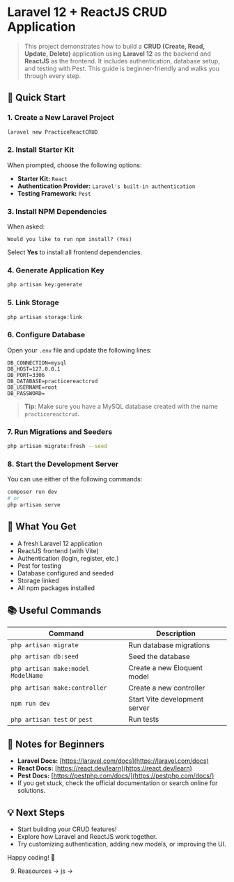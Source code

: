 
# Laravel 12 + ReactJS CRUD Application

>This project demonstrates how to build a **CRUD (Create, Read, Update, Delete)** application using **Laravel 12** as the backend and **ReactJS** as the frontend. It includes authentication, database setup, and testing with Pest. This guide is beginner-friendly and walks you through every step.



## 🚀 Quick Start

### 1. Create a New Laravel Project

```bash
laravel new PracticeReactCRUD
```

### 2. Install Starter Kit

When prompted, choose the following options:

- **Starter Kit:** `React`
- **Authentication Provider:** `Laravel's built-in authentication`
- **Testing Framework:** `Pest`

### 3. Install NPM Dependencies

When asked:

```
Would you like to run npm install? (Yes)
```
Select **Yes** to install all frontend dependencies.

### 4. Generate Application Key

```bash
php artisan key:generate
```

### 5. Link Storage

```bash
php artisan storage:link
```

### 6. Configure Database

Open your `.env` file and update the following lines:

```env
DB_CONNECTION=mysql
DB_HOST=127.0.0.1
DB_PORT=3306
DB_DATABASE=practicereactcrud
DB_USERNAME=root
DB_PASSWORD=
```

> **Tip:** Make sure you have a MySQL database created with the name `practicereactcrud`.

### 7. Run Migrations and Seeders

```bash
php artisan migrate:fresh --seed
```

### 8. Start the Development Server

You can use either of the following commands:

```bash
composer run dev
# or
php artisan serve
```



## 🎉 What You Get

- A fresh Laravel 12 application
- ReactJS frontend (with Vite)
- Authentication (login, register, etc.)
- Pest for testing
- Database configured and seeded
- Storage linked
- All npm packages installed



## 📚 Useful Commands

| Command                           | Description                        |
|-----------------------------------|------------------------------------|
| `php artisan migrate`             | Run database migrations             |
| `php artisan db:seed`             | Seed the database                   |
| `php artisan make:model ModelName`| Create a new Eloquent model         |
| `php artisan make:controller`     | Create a new controller             |
| `npm run dev`                     | Start Vite development server       |
| `php artisan test` or `pest`      | Run tests                           |



## 📝 Notes for Beginners

- **Laravel Docs:** [https://laravel.com/docs](https://laravel.com/docs)
- **React Docs:** [https://react.dev/learn](https://react.dev/learn)
- **Pest Docs:** [https://pestphp.com/docs/](https://pestphp.com/docs/)
- If you get stuck, check the official documentation or search online for solutions.



## 💡 Next Steps

- Start building your CRUD features!
- Explore how Laravel and ReactJS work together.
- Try customizing authentication, adding new models, or improving the UI.



Happy coding! 🚀

9. Reasources -> js ->
